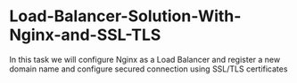 # Load-Balancer-Solution-With-Nginx-and-SSL-TLS
In this task we will configure Nginx as a Load Balancer and register a new domain name and configure secured connection using SSL/TLS certificates
